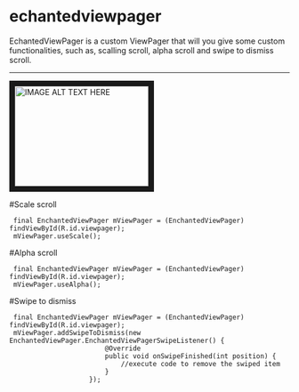 # echantedviewpager
EchantedViewPager is a custom ViewPager that will you give some custom functionalities, such as, scalling scroll, alpha scroll and swipe to dismiss scroll.

***
<a href="http://www.youtube.com/watch?feature=player_embedded&v=Ca7G2DqXSsc
" target="_blank"><img src="http://img.youtube.com/vi/Ca7G2DqXSsc/0.jpg" 
alt="IMAGE ALT TEXT HERE" width="240" height="180" border="10" /></a>

#Scale scroll
```
 final EnchantedViewPager mViewPager = (EnchantedViewPager) findViewById(R.id.viewpager);
 mViewPager.useScale();
```
#Alpha scroll
```
 final EnchantedViewPager mViewPager = (EnchantedViewPager) findViewById(R.id.viewpager);
 mViewPager.useAlpha();
```
#Swipe to dismiss
```
 final EnchantedViewPager mViewPager = (EnchantedViewPager) findViewById(R.id.viewpager);
 mViewPager.addSwipeToDismiss(new EnchantedViewPager.EnchantedViewPagerSwipeListener() {
                        @Override
                        public void onSwipeFinished(int position) {
                            //execute code to remove the swiped item
                        }
                    });
```